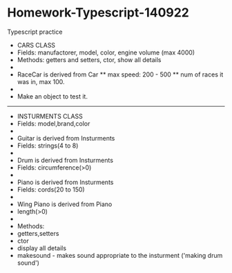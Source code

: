 # Homework-Typescript-140922
Typescript practice

 * CARS CLASS
 * Fields: manufactorer, model, color, engine volume (max 4000)
 * Methods: getters and setters, ctor, show all details
 *
 * RaceCar is derived from Car
 ** max speed: 200 - 500
 ** num of races it was in, max 100.
 *
 * Make an object to test it.
 
 
 ***************************************************************
 
 
 * INSTURMENTS CLASS
 * Fields: model,brand,color
 *
 * Guitar is derived from Insturments
 * Fields: strings(4 to 8)
 *
 * Drum is derived from Insturments
 * Fields: circumference(>0)
 *
 * Piano is derived from Insturments
 * Fields: cords(20 to 150)
 *
 * Wing Piano is derived from Piano
 * length(>0)
 *
 * Methods:
 * getters,setters
 * ctor
 * display all details
 * makesound - makes sound appropriate to the insturment ('making drum sound')
